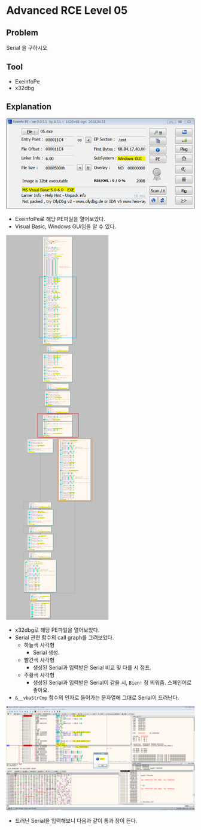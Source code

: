 # Advanced RCE Level 05

## Problem
Serial 을 구하시오 

## Tool
* ExeinfoPe
* x32dbg

## Explanation
![](./1.PNG?raw=true)
* ExeinfoPe로 해당 PE파일을 열어보았다.
* Visual Basic, Windows GUi임을 알 수 있다.

![](./2.PNG?raw=true)
* x32dbg로 해당 PE파일을 열어보았다.
* Serial 관련 함수의 call graph를 그려보았다.
	+ 하늘색 사각형
		+ Serial 생성.
	+ 빨간색 사각형
		+ 생성된 Serial과 입력받은 Serial 비교 및 다를 시 점프.
	+ 주황색 사각형
		+ 생성된 Serial과 입력받은 Serial이 같을 시, `Bien!` 창 띄워줌. 스페인어로 좋아요.
* `&__vbaStrCmp` 함수의 인자로 들어가는 문자열에 그대로 Serial이 드러난다.

![](./3.PNG?raw=true)
* 드러난 Serial을 입력해보니 다음과 같이 통과 창이 뜬다.